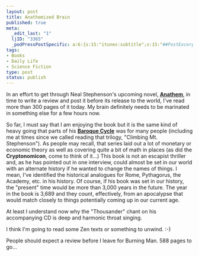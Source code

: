 ```yaml
--- 
layout: post
title: Anathemized Brain
published: true
meta: 
  _edit_last: "1"
  ljID: "3365"
  _podPressPostSpecific: a:6:{s:15:"itunes:subtitle";s:15:"##PostExcerpt##";s:14:"itunes:summary";s:15:"##PostExcerpt##";s:15:"itunes:keywords";s:17:"##WordPressCats##";s:13:"itunes:author";s:10:"##Global##";s:15:"itunes:explicit";s:7:"Default";s:12:"itunes:block";s:7:"Default";}
tags: 
- Books
- Daily Life
- Science Fiction
type: post
status: publish
---
```

In an effort to get through Neal Stephenson's upcoming novel, <strong><a href="http://www.amazon.com/Anathem-Neal-Stephenson/dp/0061474096/">Anathem</a></strong>, in time to write a review and post it before its release to the world, I've read more than 300 pages of it today. My brain definitely needs to be marinated in something else for a few hours now.

So far, I must say that I am enjoying the book but it is the same kind of heavy going that parts of his <strong><a href="http://www.amazon.com/s/ref=nb_ss_gw?url=search-alias%3Daps&field-keywords=baroque+cycle&x=0&y=0">Baroque Cycle</a></strong> was for many people (including me at times since we called reading that trilogy, "Climbing Mt. Stephenson"). As people may recall, that series laid out a lot of monetary or economic theory as well as covering quite a bit of math in places (as did the <strong>Cryptonomicon</strong>, come to think of it...) This book is not an escapist thriller and, as he has pointed out in one interview, could almost be set in our world with an alternate history if he wanted to change the names of things. I mean, I've identified the historical analogues for Rome, Pythagorus, the Academy, etc. in his history. Of course, if his book was set in our history, the "present" time would be more than 3,000 years in the future. The year in the book is 3,689 and they count, effectively, from an apocalypse that would match closely to things potentially coming up in our current age.

At least I understand now why the "Thousander" chant on his accompanying CD is deep and harmonic throat singing. 

I think I'm going to read some Zen texts or something to unwind. :-)

People should expect a review before I leave for Burning Man. 588 pages to go...
